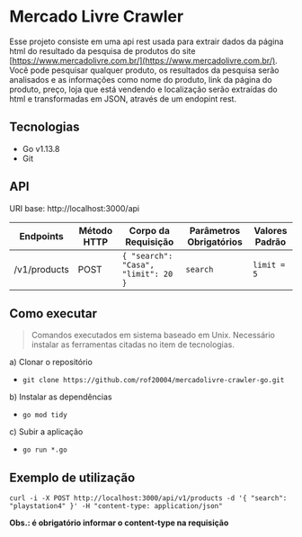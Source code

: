 # Mercado Livre Crawler
Esse projeto consiste em uma api rest usada para extrair dados da página html do resultado da pesquisa de produtos do site [https://www.mercadolivre.com.br/](https://www.mercadolivre.com.br/). Você pode pesquisar qualquer produto, os resultados da pesquisa serão analisados e as informações como nome do produto, link da página do produto, preço, loja que está vendendo e localização serão extraídas do html e transformadas em JSON, através de um endopint rest.

## Tecnologias
- Go v1.13.8
- Git

## API
URI base: http://localhost:3000/api

|      Endpoints    |       Método HTTP       |        Corpo da Requisição          |   Parâmetros Obrigatórios  |  Valores Padrão  |
|-------------------|-------------------------|-------------------------------------|----------------------------|------------------| 
|    /v1/products   |         POST            | `{ "search": "Casa", "limit": 20 }` |           `search`         |    `limit = 5`   |


## Como executar

> Comandos executados em sistema baseado em Unix.
> Necessário instalar as ferramentas citadas no item de tecnologias.

a) Clonar o repositório
- `git clone https://github.com/rof20004/mercadolivre-crawler-go.git`

b) Instalar as dependências
- `go mod tidy`

c) Subir a aplicação
- `go run *.go`

## Exemplo de utilização
`curl -i -X POST http://localhost:3000/api/v1/products -d '{ "search": "playstation4" }' -H "content-type: application/json"`

**Obs.: é obrigatório informar o content-type na requisição**
